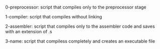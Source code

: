 

0-preprocessor: script that compiles only to the preprocessor stage

1-compiler: script that compiles without linking

2-assembler: script that compiles only to the assembler code and saves with an extension of .s

3-name: script that compiless completely and creates an executable file

